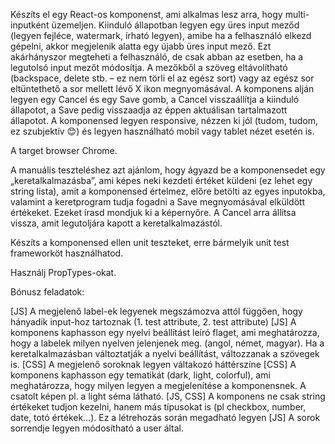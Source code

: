 Készíts el egy React-os komponenst, ami alkalmas lesz arra, hogy multi-inputként üzemeljen. Kiinduló állapotban legyen egy üres input meződ (legyen fejléce, watermark, írható legyen), amibe ha a felhasználó elkezd gépelni, akkor megjelenik alatta egy újabb üres input mező. Ezt akárhányszor megteheti a felhasználó, de csak abban az esetben, ha a legutolsó input mezőt módosítja. A mezőkből a szöveg eltávolítható (backspace, delete stb. – ez nem törli el az egész sort) vagy az egész sor eltüntethető a sor mellett lévő X ikon megnyomásával. A komponens alján legyen egy Cancel és egy Save gomb, a Cancel visszaállítja a kiinduló állapotot, a Save pedig visszaadja az éppen aktuálisan tartalmazott állapotot. A komponensed legyen responsive, nézzen ki jól (tudom, tudom, ez szubjektív 😊) és legyen használható mobil vagy tablet nézet esetén is.

A target browser Chrome.

A manuális teszteléshez azt ajánlom, hogy ágyazd be a komponensedet egy „keretalkalmazásba”, ami képes neki kezdeti értéket küldeni (ez lehet egy string lista), amit a komponensed értelmez, előre betölti az egyes inputokba, valamint a keretprogram tudja fogadni a Save megnyomásával elküldött értékeket. Ezeket írasd mondjuk ki a képernyőre. A Cancel arra állítsa vissza, amit legutoljára kapott a keretalkalmazástól.

Készíts a komponensed ellen unit teszteket, erre bármelyik unit test frameworköt használhatod.

Használj PropTypes-okat.

Bónusz feladatok:

[JS] A megjelenő label-ek legyenek megszámozva attól függően, hogy hányadik input-hoz tartoznak (1. test attribute, 2. test attribute)
[JS] A komponens kaphasson egy nyelvi beállítást leíró flaget, ami meghatározza, hogy a labelek milyen nyelven jelenjenek meg. (angol, német, magyar). Ha a keretalkalmazásban változtatják a nyelvi beállítást, változzanak a szövegek is.
[CSS] A megjelenő soroknak legyen váltakozó háttérszíne
[CSS] A komponens kaphasson egy tematikát (dark, light, colorful), ami meghatározza, hogy milyen legyen a megjelenítése a komponensnek. A csatolt képen pl. a light séma látható.
[JS, CSS] A komponens ne csak string értékeket tudjon kezelni, hanem más típusokat is (pl checkbox, number, date, totó értékek…). Ez a létrehozás során megadható legyen
[JS] A sorok sorrendje legyen módosítható a user által.
